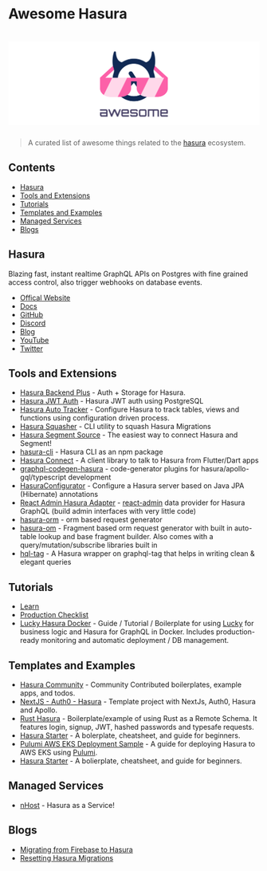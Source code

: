 # Awesome Hasura
# ![Awesome Hasura](asset/awesome-hasura.svg)

> A curated list of awesome things related to the [hasura](https://hasura.io) ecosystem.

## Contents

- [Hasura](#hasura)
- [Tools and Extensions](#tools-and-extensions)
- [Tutorials](#tutorials)
- [Templates and Examples](#templates-and-examples)
- [Managed Services](#managed-services)
- [Blogs](#blogs)

## Hasura

Blazing fast, instant realtime GraphQL APIs on Postgres with fine grained access control, also trigger webhooks on database events.

- [Offical Website](https://hasura.io/)
- [Docs](https://docs.hasura.io/1.0/graphql/manual/index.html)
- [GitHub](https://github.com/hasura/graphql-engine)
- [Discord](https://discord.gg/hasura)
- [Blog](https://blog.hasura.io/)
- [YouTube](https://www.youtube.com/channel/UCZo1ciR8pZvdD3Wxp9aSNhQ)
- [Twitter](https://twitter.com/hasurahq)

## Tools and Extensions

- [Hasura Backend Plus](https://github.com/elitan/hasura-backend-plus) - Auth + Storage for Hasura.
- [Hasura JWT Auth](https://github.com/sander-io/hasura-jwt-auth) - Hasura JWT auth using PostgreSQL
- [Hasura Auto Tracker](https://github.com/axis-tech/hasura-auto-tracker) - Configure Hasura to track tables, views and functions using configuration driven process.
- [Hasura Squasher](https://github.com/domasx2/hasura-squasher) - CLI utility to squash Hasura Migrations
- [Hasura Segment Source](https://github.com/aaronhayes/hasura-segment-source) - The easiest way to connect Hasura and Segment!
- [hasura-cli](https://github.com/jjangga0214/hasura-cli) - Hasura CLI as an npm package
- [Hasura Connect](https://github.com/Flutterando/hasura_connect) - A client library to talk to Hasura from Flutter/Dart apps
- [graphql-codegen-hasura](https://github.com/ahrnee/graphql-codegen-hasura) - code-generator plugins for hasura/apollo-gql/typescript development
- [HasuraConfigurator](https://github.com/beepsoft/hasuraconf) - Configure a Hasura server based on Java JPA (Hibernate) annotations
- [React Admin Hasura Adapter](https://github.com/Steams/ra-data-hasura-graphql) - [react-admin](https://marmelab.com/react-admin/) data provider for Hasura GraphQL (build admin interfaces with very little code) 
- [hasura-orm](https://github.com/timeshift92/hasura-orm) - orm based request generator 
- [hasura-om](https://github.com/mrspartak/hasura-om) - Fragment based orm request generator with built in auto-table lookup and base fragment builder. Also comes with a query/mutation/subscribe libraries built in
- [hql-tag](https://github.com/product-ride/hql-tag) - A Hasura wrapper on graphql-tag that helps in writing clean & elegant queries

## Tutorials

- [Learn](https://learn.hasura.io)
- [Production Checklist](https://docs.hasura.io/1.0/graphql/manual/deployment/production-checklist.html)
- [Lucky Hasura Docker](https://github.com/KCErb/lucky-hasura-docker) - Guide / Tutorial / Boilerplate for using [Lucky](https://luckyframework.org/) for business logic and Hasura for GraphQL in Docker. Includes production-ready monitoring and automatic deployment / DB management.

## Templates and Examples

- [Hasura Community](https://github.com/hasura/graphql-engine/tree/master/community) - Community Contributed boilerplates, example apps, and todos.
- [NextJS - Auth0 - Hasura](https://github.com/vgrafe/nextjs-auth0-hasura) - Template project with NextJs, Auth0, Hasura and Apollo.
- [Rust Hasura](https://github.com/ronanyeah/rust-hasura) - Boilerplate/example of using Rust as a Remote Schema. It features login, signup, JWT, hashed passwords and typesafe requests.
- [Hasura Starter](https://github.com/jjangga0214/hasura-starter) - A bolerplate, cheatsheet, and guide for beginners.
- [Pulumi AWS EKS Deployment Sample](https://github.com/aaronhayes/pulumi-hasura-aws-eks-example) - A guide for deploying Hasura to AWS EKS using [Pulumi](https://www.pulumi.com/).
- [Hasura Starter](https://github.com/jjangga0214/hasura-starter) - A bolierplate, cheatsheet, and guide for beginners.

## Managed Services

- [nHost](https://nhost.io/) - Hasura as a Service!

## Blogs

- [Migrating from Firebase to Hasura](https://medium.com/@clapie.florent/how-i-scale-firebase-by-migrating-to-graphql-and-speed-up-my-development-by-10x-200b4a3068a0?sk=cf4a748bfa93d061ad84fd194d5e87bb)
- [Resetting Hasura Migrations](https://blog.hasura.io/resetting-hasura-migrations/)
